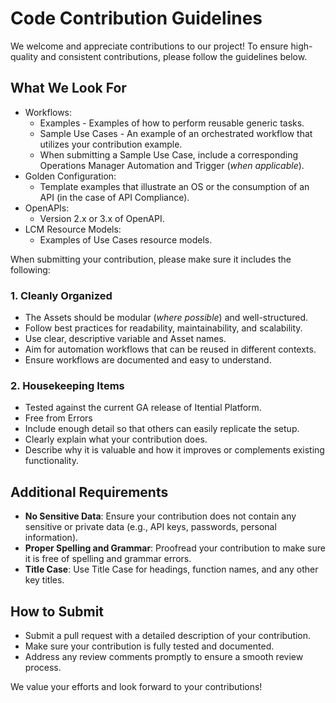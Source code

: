 # Code Contribution Guidelines

We welcome and appreciate contributions to our project! To ensure high-quality and consistent contributions, please follow the guidelines below.

## What We Look For

- Workflows:
    - Examples - Examples of how to perform reusable generic tasks.
    - Sample Use Cases - An example of an orchestrated workflow that utilizes your contribution example.
    - When submitting a Sample Use Case, include a corresponding Operations Manager Automation and Trigger (_when applicable_).
- Golden Configuration:
    - Template examples that illustrate an OS or the consumption of an API (in the case of API Compliance).
- OpenAPIs:
    - Version 2.x or 3.x of OpenAPI.
- LCM Resource Models:
    - Examples of Use Cases resource models.


When submitting your contribution, please make sure it includes the following:

### 1. Cleanly Organized
- The Assets should be modular (_where possible_) and well-structured.
- Follow best practices for readability, maintainability, and scalability.
- Use clear, descriptive variable and Asset names.
- Aim for automation workflows that can be reused in different contexts.
- Ensure workflows are documented and easy to understand.

### 2. Housekeeping Items
- Tested against the current GA release of Itential Platform.
- Free from Errors
- Include enough detail so that others can easily replicate the setup.
- Clearly explain what your contribution does.
- Describe why it is valuable and how it improves or complements existing functionality.

## Additional Requirements

- **No Sensitive Data**: Ensure your contribution does not contain any sensitive or private data (e.g., API keys, passwords, personal information).
- **Proper Spelling and Grammar**: Proofread your contribution to make sure it is free of spelling and grammar errors.
- **Title Case**: Use Title Case for headings, function names, and any other key titles.

## How to Submit

- Submit a pull request with a detailed description of your contribution.
- Make sure your contribution is fully tested and documented.
- Address any review comments promptly to ensure a smooth review process.

We value your efforts and look forward to your contributions!

